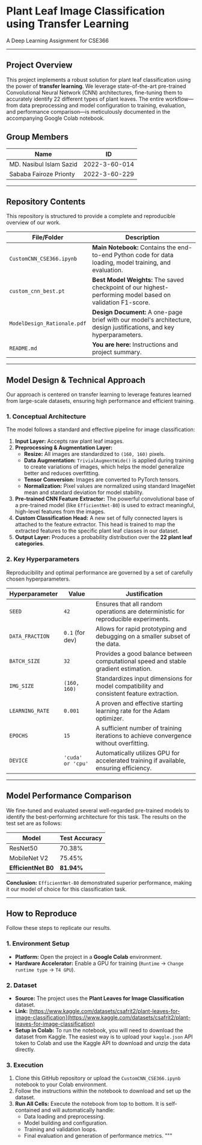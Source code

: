 # Plant Leaf Image Classification using Transfer Learning

A Deep Learning Assignment for CSE366

---

## Project Overview

This project implements a robust solution for plant leaf classification using the power of **transfer learning**. We leverage state-of-the-art pre-trained Convolutional Neural Network (CNN) architectures, fine-tuning them to accurately identify 22 different types of plant leaves. The entire workflow—from data preprocessing and model configuration to training, evaluation, and performance comparison—is meticulously documented in the accompanying Google Colab notebook.

## Group Members

| Name                      | ID              |
| ------------------------- | --------------- |
| MD. Nasibul Islam Sazid   | 2022-3-60-014   |
| Sababa Fairoze Prionty    | 2022-3-60-229   |

---

## Repository Contents

This repository is structured to provide a complete and reproducible overview of our work.

| File/Folder                | Description                                                                                             |
| -------------------------- | ------------------------------------------------------------------------------------------------------- |
| `CustomCNN_CSE366.ipynb`   | **Main Notebook:** Contains the end-to-end Python code for data loading, model training, and evaluation. |
| `custom_cnn_best.pt`       | **Best Model Weights:** The saved checkpoint of our highest-performing model based on validation F1-score.  |
| `ModelDesign_Rationale.pdf`| **Design Document:** A one-page brief with our model's architecture, design justifications, and key hyperparameters. |
| `README.md`                | **You are here:** Instructions and project summary.                                                     |

---

## Model Design & Technical Approach

Our approach is centered on transfer learning to leverage features learned from large-scale datasets, ensuring high performance and efficient training.

### 1. Conceptual Architecture

The model follows a standard and effective pipeline for image classification:

1.  **Input Layer:** Accepts raw plant leaf images.
2.  **Preprocessing & Augmentation Layer:**
    * **Resize:** All images are standardized to `(160, 160)` pixels.
    * **Data Augmentation:** `TrivialAugmentWide()` is applied during training to create variations of images, which helps the model generalize better and reduces overfitting.
    * **Tensor Conversion:** Images are converted to PyTorch tensors.
    * **Normalization:** Pixel values are normalized using standard ImageNet mean and standard deviation for model stability.
3.  **Pre-trained CNN Feature Extractor:** The powerful convolutional base of a pre-trained model (like `EfficientNet-B0`) is used to extract meaningful, high-level features from the images.
4.  **Custom Classification Head:** A new set of fully connected layers is attached to the feature extractor. This head is trained to map the extracted features to the specific plant leaf classes in our dataset.
5.  **Output Layer:** Produces a probability distribution over the **22 plant leaf categories**.

### 2. Key Hyperparameters

Reproducibility and optimal performance are governed by a set of carefully chosen hyperparameters.

| Hyperparameter  | Value               | Justification                                                                            |
| --------------- | ------------------- | ---------------------------------------------------------------------------------------- |
| `SEED`          | `42`                | Ensures that all random operations are deterministic for reproducible experiments.       |
| `DATA_FRACTION` | `0.1` (for dev)     | Allows for rapid prototyping and debugging on a smaller subset of the data.              |
| `BATCH_SIZE`    | `32`                | Provides a good balance between computational speed and stable gradient estimation.       |
| `IMG_SIZE`      | `(160, 160)`        | Standardizes input dimensions for model compatibility and consistent feature extraction. |
| `LEARNING_RATE` | `0.001`             | A proven and effective starting learning rate for the Adam optimizer.                    |
| `EPOCHS`        | `15`                | A sufficient number of training iterations to achieve convergence without overfitting.   |
| `DEVICE`        | `'cuda' or 'cpu'`   | Automatically utilizes GPU for accelerated training if available, ensuring efficiency.     |

---

## Model Performance Comparison

We fine-tuned and evaluated several well-regarded pre-trained models to identify the best-performing architecture for this task. The results on the test set are as follows:

| Model             | Test Accuracy |
| ----------------- | ------------- |
| ResNet50          | 70.38%        |
| MobileNet V2      | 75.45%        |
| **EfficientNet B0** | **81.94%** |

**Conclusion:** `EfficientNet-B0` demonstrated superior performance, making it our model of choice for this classification task.

---

## How to Reproduce

Follow these steps to replicate our results.

### 1. Environment Setup
* **Platform:** Open the project in a **Google Colab** environment.
* **Hardware Accelerator:** Enable a GPU for training (`Runtime` -> `Change runtime type` -> `T4 GPU`).

### 2. Dataset
* **Source:** The project uses the **Plant Leaves for Image Classification** dataset.
* **Link:** [https://www.kaggle.com/datasets/csafrit2/plant-leaves-for-image-classification](https://www.kaggle.com/datasets/csafrit2/plant-leaves-for-image-classification)
* **Setup in Colab:** To run the notebook, you will need to download the dataset from Kaggle. The easiest way is to upload your `kaggle.json` API token to Colab and use the Kaggle API to download and unzip the data directly.

### 3. Execution
1.  Clone this GitHub repository or upload the `CustomCNN_CSE366.ipynb` notebook to your Colab environment.
2.  Follow the instructions within the notebook to download and set up the dataset.
3.  **Run All Cells:** Execute the notebook from top to bottom. It is self-contained and will automatically handle:
    * Data loading and preprocessing.
    * Model building and configuration.
    * Training and validation loops.
    * Final evaluation and generation of performance metrics.
"""
